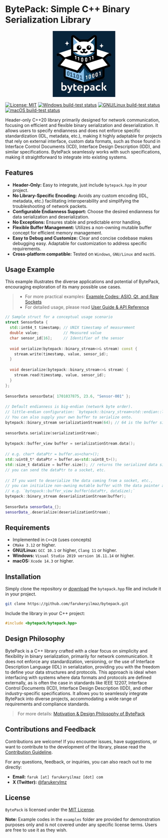# BytePack: Simple C++ Binary Serialization Library
<p align="center">
  <img src="doc/images/bytepack-logo.jpg" alt="BytePack: Simple C++ Binary Serialization Library Logo" width="200"/>
</p>

[![License: MIT](https://img.shields.io/badge/license-MIT-blue.svg)](https://github.com/farukeryilmaz/bytepack/blob/main/LICENSE)
[![Windows build-test status](https://github.com/farukeryilmaz/bytepack/actions/workflows/platform_windows.yml/badge.svg)](https://github.com/farukeryilmaz/bytepack/actions/workflows/platform_windows.yml)
[![GNU/Linux build-test status](https://github.com/farukeryilmaz/bytepack/actions/workflows/platform_gnu_linux.yml/badge.svg)](https://github.com/farukeryilmaz/bytepack/actions/workflows/platform_gnu_linux.yml)
[![macOS build-test status](https://github.com/farukeryilmaz/bytepack/actions/workflows/platform_macos.yml/badge.svg)](https://github.com/farukeryilmaz/bytepack/actions/workflows/platform_macos.yml)

Header-only C++20 library primarily designed for network communication, focusing on efficient and flexible binary serialization and deserialization. It allows users to specify endianness and does not enforce specific standardization (IDL, metadata, etc.), making it highly adaptable for projects that rely on external interface, custom data formats, such as those found in Interface Control Documents (ICD), Interface Design Description (IDD), and similar specifications. BytePack seamlessly works with such specifications, making it straightforward to integrate into existing systems.

## Features
- **Header-Only:** Easy to integrate, just include `bytepack.hpp` in your project.
- **No Library-Specific Encoding:** Avoids any custom encoding (IDL, metadata, etc.) facilitating interoperability and simplifying the troubleshooting of network packets.
- **Configurable Endianness Support:** Choose the desired endianness for data serialization and deserialization.
- **No Exceptions:** Ensures stable and predictable error handling.
- **Flexible Buffer Management:** Utilizes a non-owning mutable buffer concept for efficient memory management.
- **Easy to Debug and Customize:** Clear and concise codebase makes debugging easy. Adaptable for customization to address specific requirements.
- **Cross-platform compatible:** Tested on `Windows`, `GNU/Linux` and `macOS`.

## Usage Example
This example illustrates the diverse applications and potential of BytePack, encouraging exploration of its many possible use cases.
> * For more practical examples: [Example Codes: ASIO, Qt, and Raw Sockets](examples/README.md)  
> * For detailed usage, please read [User Guide & API Reference](doc/user_guide.md)

```cpp
// Sample struct for a conceptual usage scenario
struct SensorData {
  std::int64_t timestamp; // UNIX timestamp of measurement
  double value;           // Measured value
  char sensor_id[16];     // Identifier of the sensor

  void serialize(bytepack::binary_stream<>& stream) const {
    stream.write(timestamp, value, sensor_id);
  }

  void deserialize(bytepack::binary_stream<>& stream) {
    stream.read(timestamp, value, sensor_id);
  }
};

SensorData sensorData{ 1701037875, 23.6, "Sensor-001" };

// Default endianness is big-endian (network byte order).
// little-endian configuration: `bytepack::binary_stream<std::endian::little>`
// You can also supply your own buffer to serialize onto.
bytepack::binary_stream serializationStream(64); // 64 is the buffer size in bytes

sensorData.serialize(serializationStream);

bytepack::buffer_view buffer = serializationStream.data();

// e.g. char* dataPtr = buffer.as<char>();
std::uint8_t* dataPtr = buffer.as<std::uint8_t>();
std::size_t dataSize = buffer.size(); // returns the serialized data size in bytes
// you can send the dataPtr to a socket, etc.

// If you want to deserialize the data coming from a socket, etc.,
// you can initialize non-owning mutable buffer with the data pointer and size.
// e.g. `bytepack::buffer_view buffer(dataPtr, dataSize);`
bytepack::binary_stream deserializationStream(buffer);

SensorData sensorData_{};
sensorData_.deserialize(deserializationStream);
```

## Requirements
- Implemented in `C++20` (uses concepts)
- `CMake 3.12` or higher.
- **GNU/Linux:** `GCC 10.1` or higher, `Clang 11` or higher.
- **Windows:** `Visual Studio 2019 version 16.11.14` or higher.
- **macOS:** `Xcode 14.3` or higher.

## Installation
Simply clone the repository or [download](https://github.com/farukeryilmaz/bytepack/blob/main/include/bytepack/bytepack.hpp) the `bytepack.hpp` file and include it in your project.
```bash
git clone https://github.com/farukeryilmaz/bytepack.git
```
Include the library in your C++ project:
```cpp
#include <bytepack/bytepack.hpp>
```

## Design Philosophy
BytePack is a C++ library crafted with a clear focus on simplicity and flexibility in binary serialization, primarily for network communication. It does not enforce any standardization, versioning, or the use of Interface Description Language (IDL) in serialization, providing you with the freedom to define your data structures and protocols. This approach is ideal when interfacing with systems where data formats and protocols are defined externally, as is often the case in standards like IEEE 12207, Interface Control Documents (ICD), Interface Design Description (IDD), and other industry-specific specifications. It allows you to seamlessly integrate BytePack into diverse projects, accommodating a wide range of requirements and compliance standards.
> For more details: [Motivation & Design Philosophy of BytePack](doc/design_philosophy.md)

## Contributions and Feedback
Contributions are welcome! If you encounter issues, have suggestions, or want to contribute to the development of the library, please read the [Contribution Guideline](CONTRIBUTING.md).

For any questions, feedback, or inquiries, you can also reach out to me directly:
- **Email:** `faruk [at] farukeryilmaz [dot] com`
- **X (Twitter):** [@farukerylmz](https://twitter.com/farukerylmz)

## License
`BytePack` is licensed under the [MIT License](https://github.com/farukeryilmaz/bytepack/blob/main/LICENSE).

**Note:** Example codes in the `examples` folder are provided for demonstration purposes only and is not covered under any specific license terms. Users are free to use it as they wish.